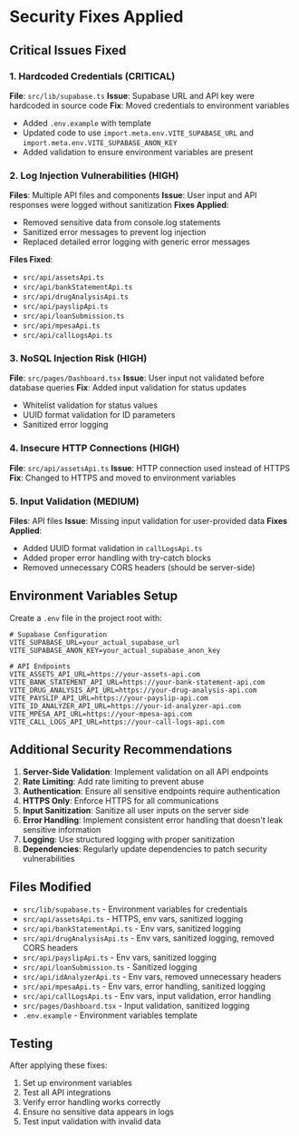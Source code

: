 # Security Fixes Applied

## Critical Issues Fixed

### 1. Hardcoded Credentials (CRITICAL)
**File**: `src/lib/supabase.ts`
**Issue**: Supabase URL and API key were hardcoded in source code
**Fix**: Moved credentials to environment variables
- Added `.env.example` with template
- Updated code to use `import.meta.env.VITE_SUPABASE_URL` and `import.meta.env.VITE_SUPABASE_ANON_KEY`
- Added validation to ensure environment variables are present

### 2. Log Injection Vulnerabilities (HIGH)
**Files**: Multiple API files and components
**Issue**: User input and API responses were logged without sanitization
**Fixes Applied**:
- Removed sensitive data from console.log statements
- Sanitized error messages to prevent log injection
- Replaced detailed error logging with generic error messages

**Files Fixed**:
- `src/api/assetsApi.ts`
- `src/api/bankStatementApi.ts`
- `src/api/drugAnalysisApi.ts`
- `src/api/payslipApi.ts`
- `src/api/loanSubmission.ts`
- `src/api/mpesaApi.ts`
- `src/api/callLogsApi.ts`

### 3. NoSQL Injection Risk (HIGH)
**File**: `src/pages/Dashboard.tsx`
**Issue**: User input not validated before database queries
**Fix**: Added input validation for status updates
- Whitelist validation for status values
- UUID format validation for ID parameters
- Sanitized error logging

### 4. Insecure HTTP Connections (HIGH)
**File**: `src/api/assetsApi.ts`
**Issue**: HTTP connection used instead of HTTPS
**Fix**: Changed to HTTPS and moved to environment variables

### 5. Input Validation (MEDIUM)
**Files**: API files
**Issue**: Missing input validation for user-provided data
**Fixes Applied**:
- Added UUID format validation in `callLogsApi.ts`
- Added proper error handling with try-catch blocks
- Removed unnecessary CORS headers (should be server-side)

## Environment Variables Setup

Create a `.env` file in the project root with:

```env
# Supabase Configuration
VITE_SUPABASE_URL=your_actual_supabase_url
VITE_SUPABASE_ANON_KEY=your_actual_supabase_anon_key

# API Endpoints
VITE_ASSETS_API_URL=https://your-assets-api.com
VITE_BANK_STATEMENT_API_URL=https://your-bank-statement-api.com
VITE_DRUG_ANALYSIS_API_URL=https://your-drug-analysis-api.com
VITE_PAYSLIP_API_URL=https://your-payslip-api.com
VITE_ID_ANALYZER_API_URL=https://your-id-analyzer-api.com
VITE_MPESA_API_URL=https://your-mpesa-api.com
VITE_CALL_LOGS_API_URL=https://your-call-logs-api.com
```

## Additional Security Recommendations

1. **Server-Side Validation**: Implement validation on all API endpoints
2. **Rate Limiting**: Add rate limiting to prevent abuse
3. **Authentication**: Ensure all sensitive endpoints require authentication
4. **HTTPS Only**: Enforce HTTPS for all communications
5. **Input Sanitization**: Sanitize all user inputs on the server side
6. **Error Handling**: Implement consistent error handling that doesn't leak sensitive information
7. **Logging**: Use structured logging with proper sanitization
8. **Dependencies**: Regularly update dependencies to patch security vulnerabilities

## Files Modified

- `src/lib/supabase.ts` - Environment variables for credentials
- `src/api/assetsApi.ts` - HTTPS, env vars, sanitized logging
- `src/api/bankStatementApi.ts` - Env vars, sanitized logging
- `src/api/drugAnalysisApi.ts` - Env vars, sanitized logging, removed CORS headers
- `src/api/payslipApi.ts` - Env vars, sanitized logging
- `src/api/loanSubmission.ts` - Sanitized logging
- `src/api/idAnalyzerApi.ts` - Env vars, removed unnecessary headers
- `src/api/mpesaApi.ts` - Env vars, error handling, sanitized logging
- `src/api/callLogsApi.ts` - Env vars, input validation, error handling
- `src/pages/Dashboard.tsx` - Input validation, sanitized logging
- `.env.example` - Environment variables template

## Testing

After applying these fixes:
1. Set up environment variables
2. Test all API integrations
3. Verify error handling works correctly
4. Ensure no sensitive data appears in logs
5. Test input validation with invalid data